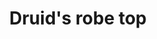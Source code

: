 ---
layout: item
title: Druid's robe top
item-id: 540
datatable: true
id: 540
name: "Druid's robe top"
members: true
lowalch: 16
highalch: 24
examine: "I feel closer to the gods when I am wearing this."
monsters:
  - id: 3258
    name: "Druid"
    members: true
    combat_level: 33
    wiki_url: "https://oldschool.runescape.wiki/w/Druid"
    drops:
      - quantity: "1"
        rarity: 0.046875
    image: "https://oldschool.runescape.wiki/images/9/9d/Druid.png?37de2"
---